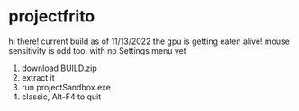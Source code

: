 # projectfrito

hi there! current build as of 11/13/2022
the gpu is getting eaten alive! mouse sensitivity is odd too, with no Settings menu yet
1. download BUILD.zip
2. extract it
3. run projectSandbox.exe
4. classic, Alt-F4 to quit

